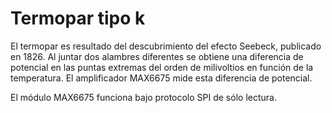 # Termopar tipo k

El termopar es resultado del descubrimiento del efecto Seebeck, publicado en 1826. Al juntar dos alambres diferentes se obtiene una diferencia de potencial en las puntas extremas del orden de milivoltios en función de la temperatura. El amplificador MAX6675 mide esta diferencia de potencial.

El módulo MAX6675 funciona bajo protocolo SPI de sólo lectura.
